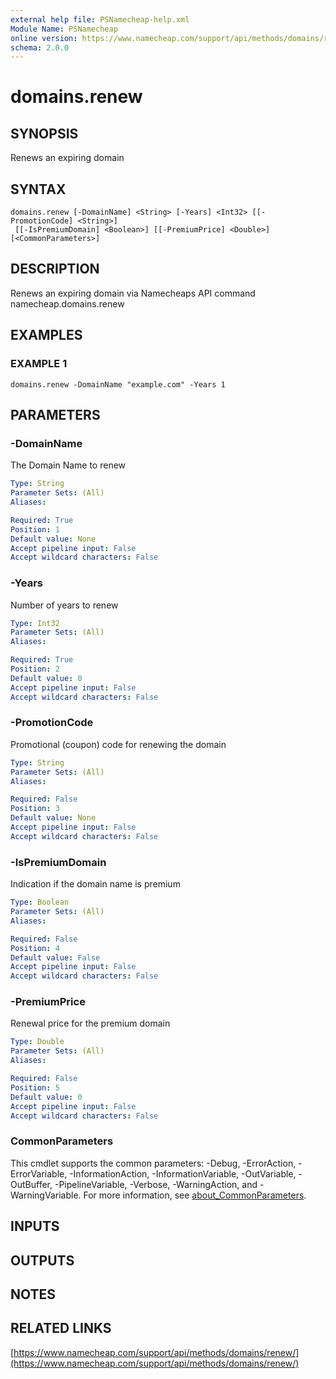 ```yaml
---
external help file: PSNamecheap-help.xml
Module Name: PSNamecheap
online version: https://www.namecheap.com/support/api/methods/domains/renew/
schema: 2.0.0
---
```


# domains.renew

## SYNOPSIS
Renews an expiring domain

## SYNTAX

```
domains.renew [-DomainName] <String> [-Years] <Int32> [[-PromotionCode] <String>]
 [[-IsPremiumDomain] <Boolean>] [[-PremiumPrice] <Double>] [<CommonParameters>]
```

## DESCRIPTION
Renews an expiring domain via Namecheaps API command namecheap.domains.renew

## EXAMPLES

### EXAMPLE 1
```
domains.renew -DomainName "example.com" -Years 1
```

## PARAMETERS

### -DomainName
The Domain Name to renew

```yaml
Type: String
Parameter Sets: (All)
Aliases:

Required: True
Position: 1
Default value: None
Accept pipeline input: False
Accept wildcard characters: False
```

### -Years
Number of years to renew

```yaml
Type: Int32
Parameter Sets: (All)
Aliases:

Required: True
Position: 2
Default value: 0
Accept pipeline input: False
Accept wildcard characters: False
```

### -PromotionCode
Promotional (coupon) code for renewing the domain

```yaml
Type: String
Parameter Sets: (All)
Aliases:

Required: False
Position: 3
Default value: None
Accept pipeline input: False
Accept wildcard characters: False
```

### -IsPremiumDomain
Indication if the domain name is premium

```yaml
Type: Boolean
Parameter Sets: (All)
Aliases:

Required: False
Position: 4
Default value: False
Accept pipeline input: False
Accept wildcard characters: False
```

### -PremiumPrice
Renewal price for the premium domain

```yaml
Type: Double
Parameter Sets: (All)
Aliases:

Required: False
Position: 5
Default value: 0
Accept pipeline input: False
Accept wildcard characters: False
```

### CommonParameters
This cmdlet supports the common parameters: -Debug, -ErrorAction, -ErrorVariable, -InformationAction, -InformationVariable, -OutVariable, -OutBuffer, -PipelineVariable, -Verbose, -WarningAction, and -WarningVariable. For more information, see [about_CommonParameters](http://go.microsoft.com/fwlink/?LinkID=113216).

## INPUTS

## OUTPUTS

## NOTES

## RELATED LINKS

[https://www.namecheap.com/support/api/methods/domains/renew/](https://www.namecheap.com/support/api/methods/domains/renew/)

